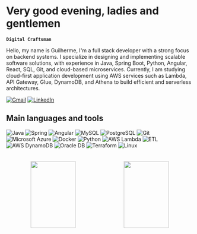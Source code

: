 <readmator source-language="EN" translate-language="PT,ES,FR"></readmator>

<h1 rm-translate>Very good evening, ladies and gentlemen </h1>

**`Digital Craftsman`**

<p rm-translate>
Hello, my name is Guilherme, I'm a full stack developer with a strong focus on backend systems. I specialize in designing and implementing scalable software solutions, with experience in Java, Spring Boot, Python, Angular, React, SQL, Git, and cloud-based microservices. Currently, I am studying cloud-first application development using AWS services such as Lambda, API Gateway, Glue, DynamoDB, and Athena to build efficient and serverless architectures.
</p>

<div align="left">
  <a href = "mailto:guilhermeldcosta@gmail.com"><img src="https://img.shields.io/badge/-Gmail-%23333?style=for-the-badge&logo=gmail&logoColor=white" target="_blank" title="Gmail" alt="Gmail" ></a>
  <a href="https://www.linkedin.com/in/guilhermeldcosta/" target="_blank"><img src="https://custom-icon-badges.demolab.com/badge/LinkedIn-0A66C2?logo=linkedin-white&logoColor=fff&style=for-the-badge" target="_blank" title="LinkedIn" alt="LinkedIn" ></a>
</div>

<h2 rm-translate>Main languages and tools</h2>

<div align="left">

  <img src="https://img.shields.io/badge/Java-%23ED8B00.svg?logo=openjdk&logoColor=white&style=for-the-badge" alt="Java" title="Java">
  <img src="https://img.shields.io/badge/Spring-%236DB33F.svg?logo=spring&logoColor=white&style=for-the-badge" alt="Spring" title="Spring">
  <img src="https://img.shields.io/badge/Angular-DD0031?logo=angular&logoColor=white&style=for-the-badge" alt="Angular" title="Angular">
  <img src="https://img.shields.io/badge/MySQL-%2300f.svg?logo=mysql&logoColor=white&style=for-the-badge" alt="MySQL" title="MySQL">
  <img src="https://img.shields.io/badge/PostgreSQL-%23316192.svg?logo=postgresql&logoColor=white&style=for-the-badge" alt="PostgreSQL" title="PostgreSQL">
  <img src="https://img.shields.io/badge/Git-%23F05033.svg?logo=git&logoColor=white&style=for-the-badge" alt="Git" title="Git">
  <img src="https://custom-icon-badges.demolab.com/badge/Microsoft%20Azure-0089D6?logo=msazure&logoColor=white&style=for-the-badge" alt="Microsoft Azure" title="Microsoft Azure">
  <img src="https://img.shields.io/badge/Docker-%230db7ed.svg?logo=docker&logoColor=white&style=for-the-badge" alt="Docker" title="Docker">
  <img src="https://img.shields.io/badge/Python-%233776AB.svg?logo=python&logoColor=white&style=for-the-badge" alt="Python" title="Python">
  <img src="https://custom-icon-badges.demolab.com/badge/AWS%20Lambda-%23FF9900.svg?logo=aws-lambda&logoColor=white&style=for-the-badge" alt="AWS Lambda" title="AWS Lambda">
  <img src="https://custom-icon-badges.demolab.com/badge/ETL-9370DB?logo=etl-logo&logoColor=fff&style=for-the-badge" alt="ETL" title="ETL">
  <img src="https://img.shields.io/badge/AWS%20DynamoDB-%230072C6.svg?logo=amazondynamodb&logoColor=white&style=for-the-badge" alt="AWS DynamoDB" title="AWS DynamoDB">
  <img src="https://custom-icon-badges.demolab.com/badge/Oracle-F80000?logo=oracle&logoColor=fff&style=for-the-badge" alt="Oracle DB" title="Oracle DB">
  <img src="https://img.shields.io/badge/Terraform-844FBA?logo=terraform&logoColor=fff&style=for-the-badge" alt="Terraform" title="Terraform">
  <img src="https://img.shields.io/badge/Linux-23ED8B00?logo=linux&logoColor=white&style=for-the-badge" alt="Linux" title="Linux">
</div>

<div style="display:block" align="center">
  <br>
  <br>
  <picture>
    <img width="49%" height="180em" src="https://github-readme-stats.vercel.app/api?username=guilhermelcosta&theme=github_dark_dimmed">
  </picture>
  <picture>
    <img width="49%" height="180em" src="https://github-readme-stats.vercel.app/api/top-langs/?username=guilhermelcosta&layout=compact&theme=github_dark_dimmed">
  </picture>
</div>
